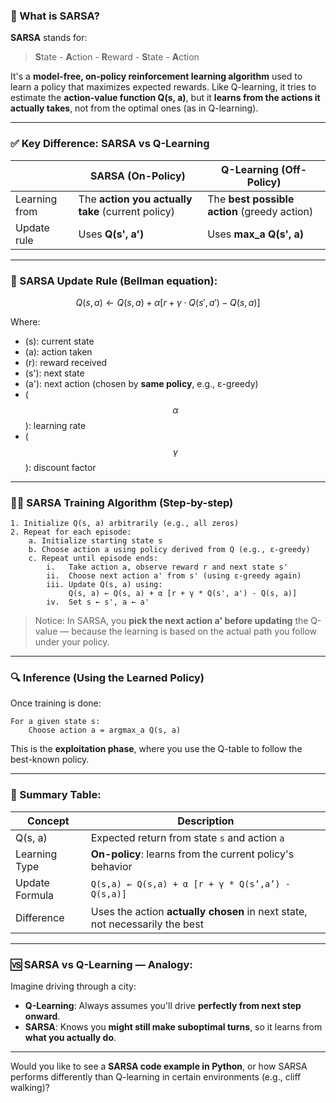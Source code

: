 ### 🧠 What is **SARSA**?

**SARSA** stands for:  
> **S**tate - **A**ction - **R**eward - **S**tate - **A**ction

It's a **model-free, on-policy reinforcement learning algorithm** used to learn a policy that maximizes expected rewards. Like Q-learning, it tries to estimate the **action-value function Q(s, a)**, but it **learns from the actions it actually takes**, not from the optimal ones (as in Q-learning).

---

### ✅ Key Difference: SARSA vs Q-Learning

|               | **SARSA (On-Policy)**                            | **Q-Learning (Off-Policy)**                           |
|---------------|--------------------------------------------------|-------------------------------------------------------|
| Learning from | The **action you actually take** (current policy) | The **best possible action** (greedy action)          |
| Update rule   | Uses **Q(s', a')**                                | Uses **max_a Q(s', a)**                               |

---

### 📐 SARSA Update Rule (Bellman equation):

$$Q(s, a) \leftarrow Q(s, a) + \alpha \left[ r + \gamma \cdot Q(s', a') - Q(s, a) \right]$$

Where:
- \(s\): current state  
- \(a\): action taken  
- \(r\): reward received  
- \(s'\): next state  
- \(a'\): next action (chosen by **same policy**, e.g., ε-greedy)  
- \($$\alpha$$\): learning rate  
- \($$\gamma$$\): discount factor

---

### 🏋️‍♂️ SARSA Training Algorithm (Step-by-step)

```text
1. Initialize Q(s, a) arbitrarily (e.g., all zeros)
2. Repeat for each episode:
    a. Initialize starting state s
    b. Choose action a using policy derived from Q (e.g., ε-greedy)
    c. Repeat until episode ends:
        i.   Take action a, observe reward r and next state s'
        ii.  Choose next action a' from s' (using ε-greedy again)
        iii. Update Q(s, a) using:
             Q(s, a) ← Q(s, a) + α [r + γ * Q(s', a') - Q(s, a)]
        iv.  Set s ← s', a ← a'
```

> Notice: In SARSA, you **pick the next action a' before updating** the Q-value — because the learning is based on the actual path you follow under your policy.

---

### 🔍 Inference (Using the Learned Policy)

Once training is done:

```text
For a given state s:
    Choose action a = argmax_a Q(s, a)
```

This is the **exploitation phase**, where you use the Q-table to follow the best-known policy.

---

### 📌 Summary Table:

| Concept        | Description |
|----------------|-------------|
| Q(s, a)         | Expected return from state `s` and action `a` |
| Learning Type  | **On-policy**: learns from the current policy's behavior |
| Update Formula | `Q(s,a) ← Q(s,a) + α [r + γ * Q(s’,a’) - Q(s,a)]` |
| Difference     | Uses the action **actually chosen** in next state, not necessarily the best |

---

### 🆚 SARSA vs Q-Learning — Analogy:

Imagine driving through a city:
- **Q-Learning**: Always assumes you'll drive **perfectly from next step onward**.
- **SARSA**: Knows you **might still make suboptimal turns**, so it learns from **what you actually do**.

---

Would you like to see a **SARSA code example in Python**, or how SARSA performs differently than Q-learning in certain environments (e.g., cliff walking)?
